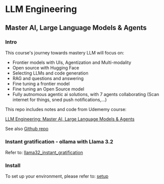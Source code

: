 # LLM Engineering
## Master AI, Large Language Models & Agents


### Intro

This course's journey towards mastery LLM will focus on:
- Frontier models with UIs, Agentization and Multi-modality
- Open source with Hugging Face
- Selecting LLMs and code generation
- RAG and questions and answering
- Fine tuning a frontier model
- Fine tuning an Open Source model
- Fully autnomous agentic ai solutions, with 7 agents collaborating (Scan internet for things, sned push notifications,...)


This repo includes notes and code from Udememy course: 

[LLM Engineering: Master AI, Large Language Models & Agents](https://www.udemy.com/course/llm-engineering-master-ai-and-large-language-models/learn/lecture/46867711#overview)

See also [Github repo](https://github.com/ed-donner/llm_engineering/tree/main)


### Instant gratification - ollama with Llama 3.2
Refer to: [llama32_instant_gratification](readme/llama32_instant_gratification.md)

### Install
To set up your environment, please refer to:
[setup](readme/setup.md)



